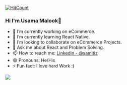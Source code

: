   [![HitCount](http://hits.dwyl.com/samitiz/car-price-prediction.svg?style=flat-square)](http://hits.dwyl.com/samitiz/car-price-prediction)
  
### Hi I'm Usama Malook👋


- 🔭 I’m currently working on eCommerce.
- 🌱 I’m currently learning React Native.
- 👯 I’m looking to collaborate on eCommerce Projects.
- 💬 Ask me about React and Problem Solving.
- 📫 How to reach me: [Linkedin - @samitiz](https://www.linkedin.com/in/usama-malook-754068159/)
- 😄 Pronouns: He/His
- ⚡ Fun fact: I love hard Work :)

 <img src="https://github-readme-stats.vercel.app/api?username=samitiz&&show_icons=true&title_color=5596f0&icon_color=4d72f2&text_color=343434&bg_color=fffefe">
